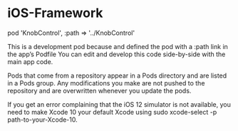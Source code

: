 # iOS-Framework

pod 'KnobControl', :path => '../KnobControl'

This is a development pod because and defined the pod with a :path link in the app’s Podfile
You can edit and develop this code side-by-side with the main app code.

Pods that come from a repository appear in a Pods directory and are listed in a Pods group. Any modifications you make are not pushed to the repository and are overwritten whenever you update the pods.

 If you get an error complaining that the iOS 12 simulator is not available, you need to make Xcode 10 your default Xcode using sudo xcode-select -p path-to-your-Xcode-10.
